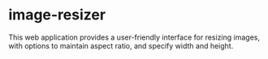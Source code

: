 # image-resizer
This web application provides a user-friendly interface for resizing images, with options to maintain aspect ratio, and specify width and height.
